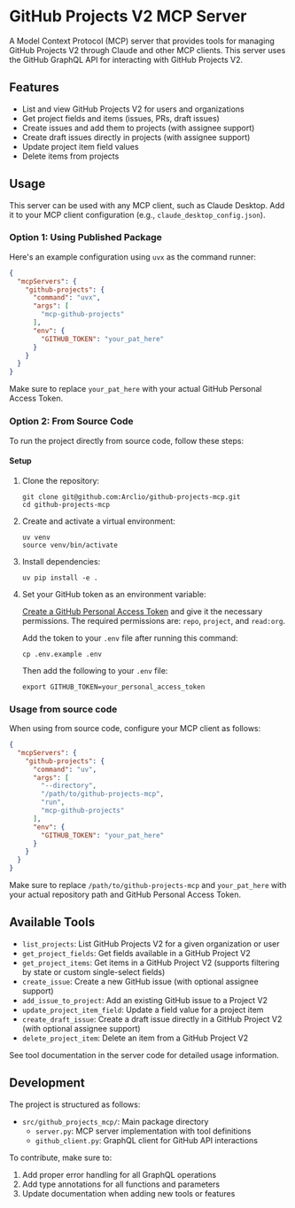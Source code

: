 # GitHub Projects V2 MCP Server

A Model Context Protocol (MCP) server that provides tools for managing GitHub
Projects V2 through Claude and other MCP clients. This server uses the GitHub
GraphQL API for interacting with GitHub Projects V2.

## Features

- List and view GitHub Projects V2 for users and organizations
- Get project fields and items (issues, PRs, draft issues)
- Create issues and add them to projects (with assignee support)
- Create draft issues directly in projects (with assignee support)
- Update project item field values
- Delete items from projects

## Usage

This server can be used with any MCP client, such as Claude Desktop. Add it to
your MCP client configuration (e.g., `claude_desktop_config.json`).

### Option 1: Using Published Package

Here's an example configuration using `uvx` as the command runner:

```json
{
  "mcpServers": {
    "github-projects": {
      "command": "uvx",
      "args": [
        "mcp-github-projects"
      ],
      "env": {
        "GITHUB_TOKEN": "your_pat_here"
      }
    }
  }
}
```

Make sure to replace `your_pat_here` with your actual GitHub Personal Access
Token.

### Option 2: From Source Code

To run the project directly from source code, follow these steps:

#### Setup

1. Clone the repository:

   ```
   git clone git@github.com:Arclio/github-projects-mcp.git
   cd github-projects-mcp
   ```

2. Create and activate a virtual environment:

   ```
   uv venv
   source venv/bin/activate
   ```

3. Install dependencies:

   ```
   uv pip install -e .
   ```

4. Set your GitHub token as an environment variable:

   [Create a GitHub Personal Access Token](https://github.com/settings/personal-access-tokens/new) and give it the necessary permissions.
   The required permissions are: `repo`, `project`, and `read:org`.


   Add the token to your `.env` file after running this command:

   ```
   cp .env.example .env
   ```

   Then add the following to your `.env` file:

   ```u
   export GITHUB_TOKEN=your_personal_access_token
   ```

### Usage from source code

  When using from source code, configure your MCP client as follows:

  ```json
  {
    "mcpServers": {
      "github-projects": {
        "command": "uv",
        "args": [
          "--directory",
          "/path/to/github-projects-mcp",
          "run",
          "mcp-github-projects"
        ],
        "env": {
          "GITHUB_TOKEN": "your_pat_here"
        }
      }
    }
  }
  ```

  Make sure to replace `/path/to/github-projects-mcp` and `your_pat_here` with
  your actual repository path and GitHub Personal Access Token.

## Available Tools

- `list_projects`: List GitHub Projects V2 for a given organization or user
- `get_project_fields`: Get fields available in a GitHub Project V2
- `get_project_items`: Get items in a GitHub Project V2 (supports filtering by
  state or custom single-select fields)
- `create_issue`: Create a new GitHub issue (with optional assignee support)
- `add_issue_to_project`: Add an existing GitHub issue to a Project V2
- `update_project_item_field`: Update a field value for a project item
- `create_draft_issue`: Create a draft issue directly in a GitHub Project V2 (with optional assignee support)
- `delete_project_item`: Delete an item from a GitHub Project V2

See tool documentation in the server code for detailed usage information.

## Development

The project is structured as follows:

- `src/github_projects_mcp/`: Main package directory
  - `server.py`: MCP server implementation with tool definitions
  - `github_client.py`: GraphQL client for GitHub API interactions

To contribute, make sure to:

1. Add proper error handling for all GraphQL operations
2. Add type annotations for all functions and parameters
3. Update documentation when adding new tools or features
